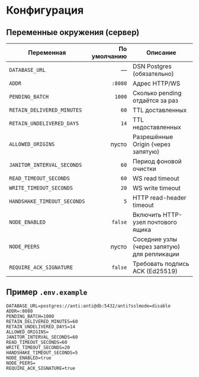 # Конфигурация

## Переменные окружения (сервер)

| Переменная | По умолчанию | Описание |
|---|---:|---|
| `DATABASE_URL` | — | DSN Postgres (обязательно) |
| `ADDR` | `:8080` | Адрес HTTP/WS |
| `PENDING_BATCH` | `1000` | Сколько pending отдаётся за раз |
| `RETAIN_DELIVERED_MINUTES` | `60` | TTL доставленных |
| `RETAIN_UNDELIVERED_DAYS` | `14` | TTL недоставленных |
| `ALLOWED_ORIGINS` | пусто | Разрешённые Origin (через запятую) |
| `JANITOR_INTERVAL_SECONDS` | `60` | Период фоновой очистки |
| `READ_TIMEOUT_SECONDS` | `60` | WS read timeout |
| `WRITE_TIMEOUT_SECONDS` | `20` | WS write timeout |
| `HANDSHAKE_TIMEOUT_SECONDS` | `5` | HTTP read-header timeout |
| `NODE_ENABLED` | `false` | Включить HTTP-узел почтового ящика |
| `NODE_PEERS` | пусто | Соседние узлы (через запятую) для репликации |
| `REQUIRE_ACK_SIGNATURE` | `false` | Требовать подпись ACK (Ed25519) |

## Пример `.env.example`
```env
DATABASE_URL=postgres://anti:anti@db:5432/anti?sslmode=disable
ADDR=:8080
PENDING_BATCH=1000
RETAIN_DELIVERED_MINUTES=60
RETAIN_UNDELIVERED_DAYS=14
ALLOWED_ORIGINS=
JANITOR_INTERVAL_SECONDS=60
READ_TIMEOUT_SECONDS=60
WRITE_TIMEOUT_SECONDS=20
HANDSHAKE_TIMEOUT_SECONDS=5
NODE_ENABLED=true
NODE_PEERS=
REQUIRE_ACK_SIGNATURE=true
```
